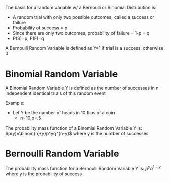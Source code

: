 
The basis for a random variable w/ a Bernoulli or Binomial Distribution is:
- A random trial with only two possible outcomes, called a success or failure
- Probability of success = p
- Since there are only two outcomes, probability of failure = 1-p = q
- P(S)=p, P(F)=q

A Bernoulli Random Variable is defined as Y=1 if trial is a success, otherwise 0


# Binomial Random Variable
A Binomial Random Variable Y is defined as the number of successes in n independent identical trials of this random event

Example:
- Let Y be the number of heads in 10 flips of a coin
	- n=10,p=.5

The probability mass function of a Binomial Random Variable Y is:
$p(y)=\binom{n}{y}p^yq^{n-y}$
where y is the number of successes
# Bernoulli Random Variable
The probability mass function for a Bernoulli Random Variable Y is:
$p^yq^{1-y}$
where y is the probability of success